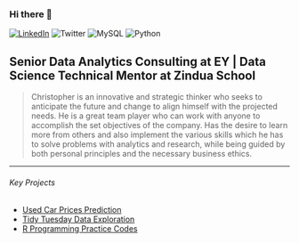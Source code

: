 ### Hi there 👋


<a href="https://www.linkedin.com/in/christopher-okoth-6ab976163/" target="blank"><img alt="LinkedIn" src="https://img.shields.io/badge/linkedin%20-%230077B5.svg?&style=for-the-badge&logo=linkedin&logoColor=white"/></a>
<img alt="Twitter" src="https://img.shields.io/badge/@christokoth%20-%231DA1F2.svg?&style=for-the-badge&logo=Twitter&logoColor=black"/>
<img alt="MySQL" src="https://img.shields.io/badge/mysql-%2300f.svg?&style=for-the-badge&logo=mysql&logoColor=white"/>
<img alt="Python" src="https://img.shields.io/badge/python%20-%23150458.svg?&style=for-the-badge&logo=python&logoColor=white" />


    
## Senior Data Analytics Consulting at EY |  Data Science Technical Mentor at Zindua School 
>Christopher is an innovative and strategic thinker who seeks to anticipate the future and change to align
himself with the projected needs. He is a great team player who can work with anyone to accomplish the set
objectives of the company. Has the desire to learn more from others and also implement the various skills 
which he has to solve problems with analytics and research, while being guided by both personal
principles and the necessary business ethics.
----------------
###### Key Projects 

- [Used Car Prices Prediction](https://github.com/okothchristopher/used_car_prices_in_Kenya_chaptr_capstone)
- [Tidy Tuesday Data Exploration](https://github.com/okothchristopher/tidy_tuesday_data_exploration)
- [R Programming Practice Codes](https://github.com/okothchristopher/R_Trainings_2020-2021)

